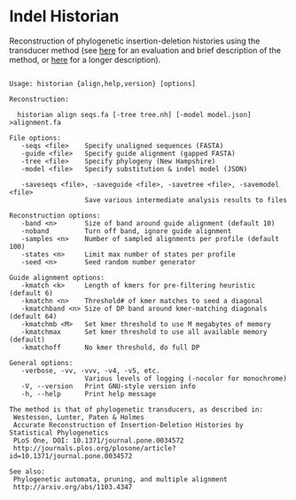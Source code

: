 # Indel Historian
Reconstruction of phylogenetic insertion-deletion histories using the transducer method
(see [here](http://journals.plos.org/plosone/article?id=10.1371/journal.pone.0034572) for an evaluation and brief description of the method, or [here](http://arxiv.org/abs/1103.4347) for a longer description).

<pre><code>
Usage: historian {align,help,version} [options]

Reconstruction:

  historian align seqs.fa [-tree tree.nh] [-model model.json] &gt;alignment.fa

File options:
   -seqs &lt;file&gt;    Specify unaligned sequences (FASTA)
   -guide &lt;file&gt;   Specify guide alignment (gapped FASTA)
   -tree &lt;file&gt;    Specify phylogeny (New Hampshire)
   -model &lt;file&gt;   Specify substitution & indel model (JSON)

   -saveseqs &lt;file&gt;, -saveguide &lt;file&gt;, -savetree &lt;file&gt;, -savemodel &lt;file&gt;
                   Save various intermediate analysis results to files

Reconstruction options:
   -band &lt;n&gt;       Size of band around guide alignment (default 10)
   -noband         Turn off band, ignore guide alignment
   -samples &lt;n&gt;    Number of sampled alignments per profile (default 100)
   -states &lt;n&gt;     Limit max number of states per profile
   -seed &lt;n&gt;       Seed random number generator

Guide alignment options:
   -kmatch &lt;k&gt;     Length of kmers for pre-filtering heuristic (default 6)
   -kmatchn &lt;n&gt;    Threshold# of kmer matches to seed a diagonal
   -kmatchband &lt;n&gt; Size of DP band around kmer-matching diagonals (default 64)
   -kmatchmb &lt;M&gt;   Set kmer threshold to use M megabytes of memory
   -kmatchmax      Set kmer threshold to use all available memory (default)
   -kmatchoff      No kmer threshold, do full DP

General options:
   -verbose, -vv, -vvv, -v4, -v5, etc.
                   Various levels of logging (-nocolor for monochrome)
   -V, --version   Print GNU-style version info
   -h, --help      Print help message

The method is that of phylogenetic transducers, as described in:
 Westesson, Lunter, Paten & Holmes
 Accurate Reconstruction of Insertion-Deletion Histories by Statistical Phylogenetics
 PLoS One, DOI: 10.1371/journal.pone.0034572
 http://journals.plos.org/plosone/article?id=10.1371/journal.pone.0034572

See also:
 Phylogenetic automata, pruning, and multiple alignment
 http://arxiv.org/abs/1103.4347
</code></pre>
